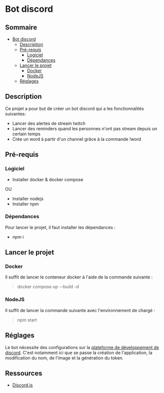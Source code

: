 # Bot discord

## Sommaire

- [Bot discord](#bot-discord)
  - [Description](#description)
  - [Pré-requis](#pré-requis)
    - [Logiciel](#logiciel)
    - [Dépendances](#dépendances)
  - [Lancer le projet](#lancer-le-projet)
    - [Docker](#docker)
    - [NodeJS](#nodejs)
  - [Réglages](#réglages)

## Description

Ce projet a pour but de créer un bot discord qui a les fonctionnalités suivantes:

- Lancer des alertes de stream twitch
- Lancer des reminders quand les personnes n'ont pas stream depuis un certain temps
- Crée un word à partir d'un channel grâce à la commande !word

## Pré-requis

### Logiciel

- Installer docker & docker compose

OU

- Installer nodejs
- Installer npm

### Dépendances

Pour lancer le projet, il faut installer les dépendances :

- npm i

## Lancer le projet

### Docker

Il suffit de lancer le conteneur docker à l'aide de la commande suivante :

> docker compose up --build -d

### NodeJS

Il suffit de lancer la commande suivante avec l'environnement de chargé :

> npm start

## Réglages

Le bot nécessite des configurations sur la [plateforme de développement de discord](https://discord.com/developers/applications).
C'est notamment ici que se passe la création de l'application, la modification du nom, de l'image et la génération du token.

## Ressources

- [Discord.js](https://discordjs.guide/)
